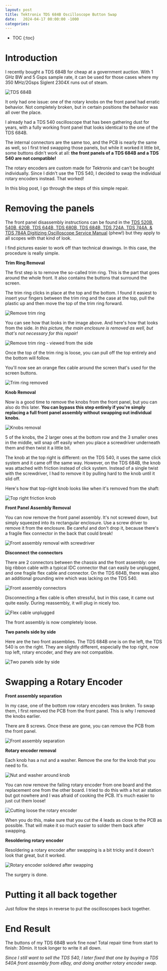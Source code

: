 ```yaml
---
layout: post
title: Tektronix TDS 684B Oscilloscope Button Swap
date:   2024-04-17 00:00:00 -1000
categories:
---
```


* TOC
{:toc}

# Introduction

I recently bought a TDS 684B for cheap at a government auction. With 1 GHz BW 
and 5 Gsps sample rate, it can be used for those cases where my 350 MHz/2Gsps 
Siglent 2304X runs out of steam. 

![TDS 684B](/assets/tds_button/tds684b_front.jpg)

It only had one issue: one of the rotary knobs on the front panel had erratic
behavior. Not completely broken, but in certain positions the behavior was
all over the place.

I already had a TDS 540 oscilloscope that has been gathering dust for years,
with a fully working front panel that looks identical to the one of the 
TDS 684B.

The internal connectors are the same too, and the PCB is nearly the same as well,
so I first tried swapping those panels, but while it worked it little bit, some
buttons didn't work at all: **the front panels of a TDS 684B and a TDS 540
are not compatible!** 

The rotary encoders are custom made for Tektronix and can't be bought
individually.  Since I didn't use the TDS 540, I decided to swap the individual 
rotary encoders instead. That worked!

In this blog post, I go through the steps of this simple repair.

# Removing the panels

The front panel disassembly instructions can be found in the 
[TDS 520B, 540B, 620B, TDS 644B, TDS 680B, TDS 684B, TDS 724A, TDS 744A, & TDS 784A Digitizing Oscilloscope Service Manual](https://w140.com/tekwiki/images/4/41/070-9386-03.pdf) 
(phew!) but they apply to all scopes with that kind of look.

I find pictures easier to work off than technical drawings. In this case, the
procedure is really simple.

**Trim Ring Removal**

The first step is to remove the so-called trim ring. This is the part that
goes around the whole front. It also contains the buttons that surround
the screen.

The trim ring clicks in place at the top and the bottom. I found it easiest
to insert your fingers between the trim ring and the case at the top, pull the
plastic up and then move the top of the trim ring forward.

![Remove trim ring](/assets/tds_button/remove_front_frame.jpg)

You can see how that looks in the image above. And here's how that
looks from the side. *In this picture, the main enclosure is removed as well, but that's
not necessary for this repair!*

![Remove trim ring - viewed from the side](/assets/tds_button/remove_front_frame_from_the_side.jpg)

Once the top of the trim ring is loose,  you can pull off the top entirely and the 
bottom will follow.

You'll now see an orange flex cable around the screen that's used for the screen buttons.

![Trim ring removed](/assets/tds_button/front_frame_removed.jpg)

**Knob Removal**

Now is a good time to remove the knobs from the front panel, but you can
also do this later. **You can bypass this step entirely if you're simply
replacing a full front panel assembly without swapping out individual knobs.**

![Knobs removal](/assets/tds_button/button_removal.jpg)

5 of the knobs, the 2 larger ones at the bottom row and the 3 smaller ones
in the middle, will snap off easily when you place a screwdriver underneath
them and then twist it a little bit.

The knob at the top right is different: on the TDS 540, it uses the same
click system and it came off the same way. However, on the TDS 684B, the
knob was attached with friction instead of click system. Instead of a single
twist with the screwdriver, I had to remove it by pulling hard to the knob
until it slid off.

Here's how that top-right knob looks like when it's removed from the shaft:

![Top right friction knob](/assets/tds_button/friction_knob.jpg)


**Front Panel Assembly Removal**

You can now remove the front panel assembly. It's not screwed down, but simply
squeezed into its rectangular enclosure. Use a screw driver to remove it
from the enclosure. Be careful and don't drop it, because there's a fragile
flex connector in the back that could break!

![Front assembly removal with screwdriver](/assets/tds_button/front_assembly_removal_2.jpg)

**Disconnect the connectors**

There are 2 connectors between the chassis and the front assembly: one big
ribbon cable with a typical IDC connector that can easily be unplugged, 
and one fragile flex cable and connector. On the TDS 684B, there was also an 
additional grounding wire which was lacking on the TDS 540.

![Front assembly connectors](/assets/tds_button/front_assembly_connectors.jpg)

Disconnecting a flex cable is often stressful, but in this case, it came out
quite easily. During reassembly, it will plug in nicely too.

![Flex cable unplugged](/assets/tds_button/flex_cable_unplugged.jpg)

The front assembly is now completely loose.

**Two panels side by side**

Here are the two front assemblies. The TDS 684B one is on
the left, the TDS 540 is on the right. They are slightly different, especially
the top right, now top left, rotary encoder, and they are not compatible.

![Two panels side by side](/assets/tds_button/two_panels_side_by_side.jpg)

# Swapping a Rotary Encoder

**Front assembly separation**

In my case, one of the bottom row rotary encoders was broken. To swap them,
I first removed the PCB from the front panel. This is why I removed the
knobs earlier.

There are 8 screws. Once these are gone, you can remove the PCB from the
front panel.

![Front assembly separation](/assets/tds_button/front_assembly_separation.jpg)

**Rotary encoder removal**

Each knob has a nut and a washer. Remove the one for the knob that you need
to fix.

![Nut and washer around knob](/assets/tds_button/nut_and_washer_removal.jpg)

You can now remove the failing rotary encoder from one board and the replacement
one from the other board. I tried to do this with a hot air station but got nowhere
and I was afraid of cooking the PCB. It's much easier to just cut them loose!

![Cutting loose the rotary encoder](/assets/tds_button/cutting_loose_the_encoder.jpg)

When you do this, make sure that you cut the 4 leads as close to the PCB as
possible. That will make it so much easier to solder them back after swapping.

**Resoldering rotary encoder**

Resoldering a rotary encoder after swapping is a bit tricky and it doesn't look
that great, but it worked.

![Rotary encoder soldered after swapping](/assets/tds_button/resoldered_encoder.jpg)

The surgery is done.

# Putting it all back together

Just follow the steps in reverse to put the oscilloscopes back together.

# End Result

The buttons of my TDS 684B work fine now! Total repair time from start to finish: 
30min. It took longer to write it all down.

*Since I still want to sell the TDS 540, I later fixed that one by buying a TDS 540A 
front assembly from eBay, and doing another rotary encoder swap.*



